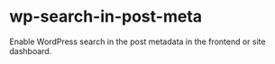 # wp-search-in-post-meta
Enable WordPress search in the post metadata in the frontend or site dashboard.
